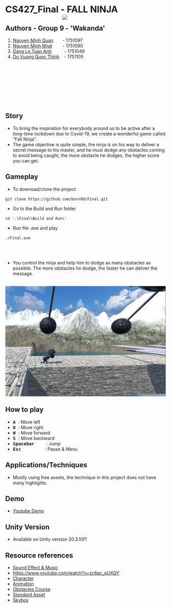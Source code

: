 # CS427_Final - FALL NINJA <img src="https://github.com/born99/Final/blob/master/Poster_final.png" width="325" align="right">
## Authors - Group 9 - 'Wakanda'
 1. [Nguyen Minh Quan](https://github.com/zxquan123) &emsp;&ensp; - 1751097     
 2. [Nguyen Minh Nhat](https://github.com/born99) &emsp;&ensp;&nbsp; - 1751090
 3. [Dang Le Tuan Anh](https://github.com/dangletuananh69) &emsp;&ensp;&ensp;&nbsp; - 1751049
 4. [Do Vuong Quoc Thinh](https://github.com/dvqthinh25111999) &ensp; - 1751105
 <br /><br /><br />
<br /><br /><br />
<br /><br /><br />






## Story
* To bring the inspiration for everybody around us to be active after a long-time lockdown due to Covid-19, we create a wonderful game called “Fall Ninja”. 
* The game objective is quite simple, the ninja is on his way to deliver a secret message to his master, and he must dodge any obstacles coming to avoid being caught, the more obstacle he dodges, the higher score you can get. 

## Gameplay

* To downoad/clone the project
```
git clone https://github.com/born99/Final.git
```
* Go to the Build and Run folder
```
cd '.\Final\Build and Run\'
```
* Run file .exe and play
```
./Final.exe
```
<br /><br />
* You control the ninja and help him to dodge as many obstacles as possible. The more obstacles he dodge, the faster he can deliver the message.
<br />
<img src="https://github.com/born99/Final/blob/master/gameplay_final.png" width="960" align="center">


## How to play
* <kbd> **A** </kbd> : Move left
* <kbd> **D** </kbd> : Move right
* <kbd> **W** </kbd> : Move forward
* <kbd> **S** </kbd> : Move backward
* <kbd>	**Spacebar** </kbd>&emsp;&nbsp;&ensp;        : Jump
* <kbd> **Esc** </kbd>&emsp;&emsp;&emsp;&emsp;&ensp;   : Pause & Menu

## Applications/Techniques
* Mostly using free assets, the technique in this project does not have many highlights.

## Demo 
* [Youtube Demo](https://youtu.be/LUhfGoJTe1w)

## Unity Version
* Available on Unity version 20.3.10f1

## Resource references
* [Sound Effect & Music](https://freesound.org/) 
* https://www.youtube.com/watch?v=zc8ac_qUXQY
* [Character](https://assetstore.unity.com/packages/3d/characters/low-character-pack-free-sample-192954?fbclid=IwAR0oP8UP45kKo302u5CjC3FolZ6g2Sy6Du6fLulY1apQ99wN-3aEyIGlJyw)
* [Animation](https://www.mixamo.com/?fbclid=IwAR0Jr4y6BVNQid3vFFC3gwlm0laZ_ub4AKDe9s14fkOIvlKR_SqFOQPkBwk#/?page=1&query=ninza+run)
* [Obstacles Course](https://assetstore.unity.com/packages/templates/packs/obstacle-course-pack-178169?fbclid=IwAR3uXZWEZmB7QK3cDxU6gF2Ch5wYOWELIU2DtxxGMofC-SOc_7y8rGNJgU4)
* [Standard Asset](https://assetstore.unity.com/packages/essentials/asset-packs/standard-assets-for-unity-2018-4-32351)
* [Skybox](https://assetstore.unity.com/packages/2d/textures-materials/sky/allsky-free-10-sky-skybox-set-146014)
